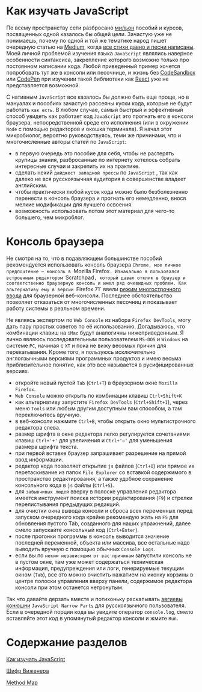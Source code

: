 # Как изучать JavaScript

По всему пространству сети разбросано [мильон](http://wikireality.ru/wiki/Over_9000) пособий и курсов, посвященных одной казалось бы общей цели. Зачастую уже не понимаешь, почему по одной и той же тематике народ пишет очередную статью на [Medium](https://medium.com/), когда [все стихи давно и песни написаны](https://www.youtube.com/watch?v=AlYFjxY5EPM). Моей личной проблемой изучения языка `JavaScript` являлись наверное особенности синтаксиса, закрепление которого возможно только про постоянном написании кода. Любой приведенный пример хочется попробовать тут же в консоли или песочнице, и жизнь без [CodeSandbox](https://codesandbox.io/) или [CodePen](https://codepen.io/) при изучении такой библиотеки как [React](https://reactjs.org/) уже не представляется возможной.

С нативным `JavaScript` все казалось бы должно быть еще проще, но в мануалах и пособиях зачастую рассеяны куски кода, которые не будут работать `как есть`. В любом случае, самый быстрый и эффективный способ увидеть как работает код `JavaScript` это прогнать его в консоли браузера, непосредственной среде его исполнения (или в окружении `Node` с помощью редакторов и окошка терминала). Я начал этот микробиолог, вероятно руководствуясь, теми же причинами, что и многочисленные авторы статей по `JavaScript`:

- в первую очередь это пособие для себя, чтобы не растерять крупицы знания, разбросанные по интернету хотелось собрать интересные случаи и закрепить их на практике.
- сделать некий `дайджест западной прессы` по `JavaScript` , так как далеко не вся русскоязычная аудитория в совершенстве владеет английским.
- чтобы практически любой кусок кода можно было безболезненно перенести в консоль браузера и прогнать его немедленно, внося мелкие модификации для лучшего освоения.
- возможность использовать потом этот материал для чего-то большего, чем микроблог.



# Консоль браузера

Не смотря на то, что в подавляющем большинстве пособий рекомендуется использовать консоль браузера `Chrome, мое личное предпочтение – консоль в `Mozilla Firefox`. Изначально я пользовался встроенным редактором `Scratchpad`, который давал отклик в браузер и соответственно браузерную консоль и имел ряд очевидных проблем. Как альтернативу ему в версии `Firefox 71` ввели [режим многострочного ввода](https://developer.mozilla.org/en-US/docs/Tools/Web_Console/The_command_line_interpreter#Multi-line_mode) для браузерной веб-консоли. Последнее обстоятельство позволяет отказаться от многочисленных песочниц и показывает работу системы в реальном времени.

Не являясь экспертом по `Web Console` из набора `Firefox DevTools`, могу дать пару простых советов по её использованию. Догадываюсь, что комбинации клавиш на `iMac` будут аналогичны нижеприведенным. Я лично являюсь последовательным пользователем `MS-DOS` и `Windows` на системе `PC`, начиная с `XT` и пока не вижу весомых причин для перекатывания. Кроме того, я пользуюсь исключительно англоязычными версиями программных продуктов и имею весьма приблизительное понятие, как это все называется в русифицированных версиях.

- откройте новый пустой `Tab` (`Ctrl+T`) в браузерном окне `Mozilla Firefox`.
- `Web Console` можно открыть по комбинации клавиш `Ctrl+Shift+K`
- как альтернативу запустите `Firefox DevTools` (`Ctrl+Shift+I`), через меню `Tools` или любым другим доступным вам способом, а там переключитесь вручную.
- в веб-консоли нажмите `Ctrl+B`, чтобы открыть окно мультистрочного редактора слева.
- размер шрифта в окне редактора легко регулируется сочетаниями клавиш `Ctrl+'+'` для увеличения и `Ctrl+'–'` для уменьшения размера шрифта текста.
- при первой вставке браузер запрашивает разрешение на прямой ввод информации.
- редактор кода позволяет открытие `js` файлов (`Ctrl+O`) или прямое их перетаскивание из папок `File Explorer` со вставкой содержимого в пространство редактирования, а также удобное сохранение консольного кода в `js` файлы (`Ctrl+S`).
- для `забывчивых людей` вверху в полоске управления редактора имеется инструмент поиска истории редактирования (`F9`) и стрелки перелистывания предыдущих редакций.
- для очистки окна вывода консоли и сброса всех переменных перед запуском очередного кода крайне рекомендую жать на `F5` для обновления пустого Tab, созданного для наших упражнений, далее смело запускайте консольный код (`Ctrl+Enter`).
- после прогонки программы в консоль выводится значение последней переменной, объекта или массива, все остальные надо выводить вручную с помощью обычных `Console Logs`.
- если вы по `неким независящим от вас причинам` запустили консоль не в пустом окне, там уже может содержаться техническая информация, предупреждения или логи, генерируемые текущим окном (`Tab`), все это можно очистить нажатием на иконку корзины в центре полоски управления вверху панели, содержимое редактора консоли при этом останется нетронутым.

Так что давайте дерзать вместе и потихоньку раскапывать [авгиевы конюшни](https://ru.wiktionary.org/wiki/%D0%B0%D0%B2%D0%B3%D0%B8%D0%B5%D0%B2%D1%8B_%D0%BA%D0%BE%D0%BD%D1%8E%D1%88%D0%BD%D0%B8) `JavaScript Narrow Parts` для русскоязычного пользователя. Если в очередной порции кода вы увидите оператор `console.log`, смело вставляйте этот код в упомянутый редактор консоли и жмите `Run`.



# Содержание разделов

[Как изучать JavaScript](./README.md)

[Шифр Виженера](./01_Chiffre_de_Vigenère.md)

[Method Map](./02_Method_Map.md)